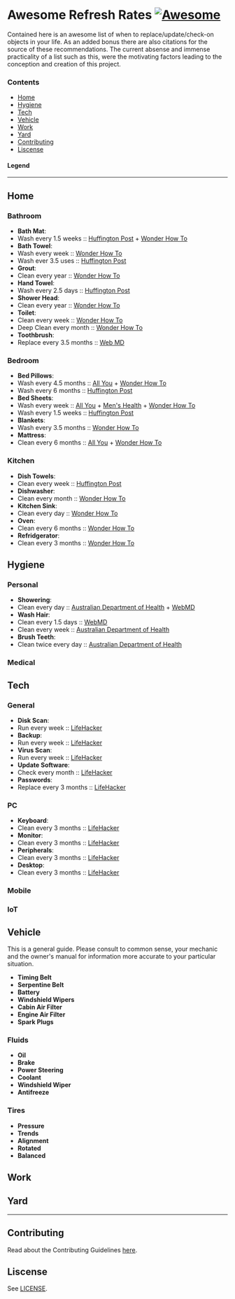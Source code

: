 # Awesome Refresh Rates [![Awesome](https://cdn.rawgit.com/sindresorhus/awesome/d7305f38d29fed78fa85652e3a63e154dd8e8829/media/badge.svg)](https://github.com/sindresorhus/awesome)

Contained here is an awesome list of when to replace/update/check-on objects in your life. As an added bonus there are also citations for the source of these recommendations. The current absense and immense practicality of a list such as this, were the motivating factors leading to the conception and creation of this project.

### Contents

 - [Home](#home)
 - [Hygiene](#hygiene)
 - [Tech](#tech)
 - [Vehicle](#vehicle)
 - [Work](#work)
 - [Yard](#yard)
 - [Contributing](#contributing)
 - [Liscense](#liscense)

#### Legend

----------------------------------------------------

Home
----

### Bathroom
 - **Bath Mat**:
  - Wash every 1.5 weeks :: [Huffington Post](http://www.huffingtonpost.com/entry/how-often-you-should-actually-be-washing-your-sheets_us_55cb9271e4b0f1cbf1e72931) + [Wonder How To](http://thesecretyumiverse.wonderhowto.com/how-to/cleaning-frequency-chart-often-should-you-clean-certain-items-your-home-0161157/)
 - **Bath Towel**:
  - Wash every week :: [Wonder How To](http://thesecretyumiverse.wonderhowto.com/how-to/cleaning-frequency-chart-often-should-you-clean-certain-items-your-home-0161157/)
  - Wash ever 3.5 uses :: [Huffington Post](http://www.huffingtonpost.com/entry/how-often-you-should-actually-be-washing-your-sheets_us_55cb9271e4b0f1cbf1e72931)
 - **Grout**:
  - Clean every year :: [Wonder How To](http://thesecretyumiverse.wonderhowto.com/how-to/cleaning-frequency-chart-often-should-you-clean-certain-items-your-home-0161157/)
 - **Hand Towel**:
  - Wash every 2.5 days :: [Huffington Post](http://www.huffingtonpost.com/entry/how-often-you-should-actually-be-washing-your-sheets_us_55cb9271e4b0f1cbf1e72931)
 - **Shower Head**:
  - Clean every year :: [Wonder How To](http://thesecretyumiverse.wonderhowto.com/how-to/cleaning-frequency-chart-often-should-you-clean-certain-items-your-home-0161157/) 
 - **Toilet**:
  - Clean every week :: [Wonder How To](http://thesecretyumiverse.wonderhowto.com/how-to/cleaning-frequency-chart-often-should-you-clean-certain-items-your-home-0161157/) 
  - Deep Clean every month :: [Wonder How To](http://thesecretyumiverse.wonderhowto.com/how-to/cleaning-frequency-chart-often-should-you-clean-certain-items-your-home-0161157/) 
 - **Toothbrush**:
  - Replace every 3.5 months :: [Web MD](http://www.webmd.com/oral-health/healthy-mouth-15/your-healthy-mouth/the-ugly-truth-about-your-toothbrush)

### Bedroom 
 - **Bed Pillows**:
  - Wash every 4.5 months :: [All You](http://www.allyou.com/budget-home/organizing-cleaning/washing-guidelines/wash-bed-pillows) + [Wonder How To](http://thesecretyumiverse.wonderhowto.com/how-to/cleaning-frequency-chart-often-should-you-clean-certain-items-your-home-0161157/) 
  - Wash every 6 months :: [Huffington Post](http://www.huffingtonpost.com/entry/how-often-you-should-actually-be-washing-your-sheets_us_55cb9271e4b0f1cbf1e72931)
 - **Bed Sheets**: 
  - Wash every week :: [All You](http://www.allyou.com/budget-home/organizing-cleaning/washing-guidelines/wash-bed-sheets) + [Men's Health](http://www.menshealth.com/health/why-you-should-really-wash-your-sheets-more-frequently-you-do) + [Wonder How To](http://thesecretyumiverse.wonderhowto.com/how-to/cleaning-frequency-chart-often-should-you-clean-certain-items-your-home-0161157/) 
  - Wash every 1.5 weeks :: [Huffington Post](http://www.huffingtonpost.com/entry/how-often-you-should-actually-be-washing-your-sheets_us_55cb9271e4b0f1cbf1e72931)
 - **Blankets**: 
  - Wash every 3.5 months :: [Wonder How To](http://thesecretyumiverse.wonderhowto.com/how-to/cleaning-frequency-chart-often-should-you-clean-certain-items-your-home-0161157/)  
 - **Mattress**:
  - Clean every 6 months :: [All You](http://www.allyou.com/budget-home/organizing-cleaning/washing-guidelines/freshen-your-mattress) + [Wonder How To](http://thesecretyumiverse.wonderhowto.com/how-to/cleaning-frequency-chart-often-should-you-clean-certain-items-your-home-0161157/) 

### Kitchen
 - **Dish Towels**:
  - Clean every week :: [Huffington Post](http://www.huffingtonpost.com/2014/10/16/kitchen-rag-bacteria_n_5960786.html)
 - **Dishwasher**:
  - Clean every month :: [Wonder How To](http://thesecretyumiverse.wonderhowto.com/how-to/cleaning-frequency-chart-often-should-you-clean-certain-items-your-home-0161157/)  
 - **Kitchen Sink**:
  - Clean every day :: [Wonder How To](http://thesecretyumiverse.wonderhowto.com/how-to/cleaning-frequency-chart-often-should-you-clean-certain-items-your-home-0161157/)  
 - **Oven**:
  - Clean every 6 months :: [Wonder How To](http://thesecretyumiverse.wonderhowto.com/how-to/cleaning-frequency-chart-often-should-you-clean-certain-items-your-home-0161157/)  
 - **Refridgerator**:
  - Clean every 3 months :: [Wonder How To](http://thesecretyumiverse.wonderhowto.com/how-to/cleaning-frequency-chart-often-should-you-clean-certain-items-your-home-0161157/)    

Hygiene
-------

### Personal
 - **Showering**:
  - Clean every day :: [Australian Department of Health](http://www.health.gov.au/internet/publications/publishing.nsf/Content/ohp-enhealth-manual-atsi-cnt-l~ohp-enhealth-manual-atsi-cnt-l-ch3~ohp-enhealth-manual-atsi-cnt-l-ch3.7) + [WebMD](http://www.webmd.com/parenting/features/teen-hygiene#1)
 - **Wash Hair**:
  - Clean every 1.5 days :: [WebMD](http://www.webmd.com/parenting/features/teen-hygiene#1)
  - Clean every week :: [Australian Department of Health](http://www.health.gov.au/internet/publications/publishing.nsf/Content/ohp-enhealth-manual-atsi-cnt-l~ohp-enhealth-manual-atsi-cnt-l-ch3~ohp-enhealth-manual-atsi-cnt-l-ch3.7)
 - **Brush Teeth**:
  - Clean twice every day :: [Australian Department of Health](http://www.health.gov.au/internet/publications/publishing.nsf/Content/ohp-enhealth-manual-atsi-cnt-l~ohp-enhealth-manual-atsi-cnt-l-ch3~ohp-enhealth-manual-atsi-cnt-l-ch3.7)
  
### Medical
  
Tech
----

### General
 - **Disk Scan**:
  - Run every week :: [LifeHacker](http://www.lifehack.org/articles/technology/26-tips-to-keep-your-computer-up-and-functioning.html)
 - **Backup**:
  - Run every week :: [LifeHacker](http://www.lifehack.org/articles/technology/26-tips-to-keep-your-computer-up-and-functioning.html)
 - **Virus Scan**:
  - Run every week :: [LifeHacker](http://www.lifehack.org/articles/technology/26-tips-to-keep-your-computer-up-and-functioning.html)
 - **Update Software**:
  - Check every month :: [LifeHacker](http://www.lifehack.org/articles/technology/26-tips-to-keep-your-computer-up-and-functioning.html)
 - **Passwords**:
  - Replace every 3 months :: [LifeHacker](http://www.lifehack.org/articles/technology/26-tips-to-keep-your-computer-up-and-functioning.html)
  
### PC
 - **Keyboard**:
  - Clean every 3 months :: [LifeHacker](http://www.lifehack.org/articles/technology/26-tips-to-keep-your-computer-up-and-functioning.html)
 - **Monitor**:
  - Clean every 3 months :: [LifeHacker](http://www.lifehack.org/articles/technology/26-tips-to-keep-your-computer-up-and-functioning.html)
 - **Peripherals**:
  - Clean every 3 months :: [LifeHacker](http://www.lifehack.org/articles/technology/26-tips-to-keep-your-computer-up-and-functioning.html)
 - **Desktop**:
  - Clean every 3 months :: [LifeHacker](http://www.lifehack.org/articles/technology/26-tips-to-keep-your-computer-up-and-functioning.html)
  
### Mobile
### IoT


Vehicle
-------
This is a general guide. Please consult to common sense, your mechanic and the owner's manual for information more accurate to your particular situation. 

 - **Timing Belt**
 - **Serpentine Belt**
 - **Battery**
 - **Windshield Wipers**
 - **Cabin Air Filter**
 - **Engine Air Filter**
 - **Spark Plugs**

### Fluids
 - **Oil**
 - **Brake**
 - **Power Steering**
 - **Coolant**
 - **Windshield Wiper**
 - **Antifreeze**
 
### Tires
 - **Pressure**
 - **Trends**
 - **Alignment**
 - **Rotated**
 - **Balanced**
 
## Work
## Yard

----------------------------------------------------

## Contributing

Read about the Contributing Guidelines [here](CONTRIBUTING.md).

## Liscense

See [LICENSE](LICENSE).
